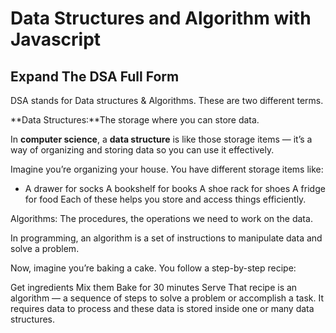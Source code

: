 # Data Structures and Algorithm with Javascript

## Expand The DSA Full Form

DSA stands for Data structures & Algorithms. These are two different terms.

**Data Structures:**The storage where you can store data.

In **computer science**, a **data structure** is like those storage items — it’s a way of organizing and storing data so you can use it effectively.

Imagine you’re organizing your house. You have different storage items like:

- A drawer for socks
  A bookshelf for books
  A shoe rack for shoes
  A fridge for food
  Each of these helps you store and access things efficiently.

Algorithms: The procedures, the operations we need to work on the data.

In programming, an algorithm is a set of instructions to manipulate data and solve a problem.

Now, imagine you’re baking a cake. You follow a step-by-step recipe:

Get ingredients
Mix them
Bake for 30 minutes
Serve
That recipe is an algorithm — a sequence of steps to solve a problem or accomplish a task. It requires data to process and these data is stored inside one or many data structures.
